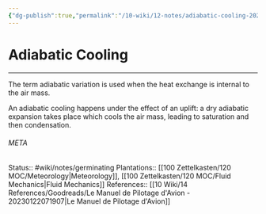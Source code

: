 ```yaml
---
{"dg-publish":true,"permalink":"/10-wiki/12-notes/adiabatic-cooling-20230123112126/","tags":["wiki/meta/random"]}
---
```


# Adiabatic Cooling
---
The term adiabatic variation is used when the heat exchange is internal to the air mass.

An adiabatic cooling happens under the effect of an uplift: a dry adiabatic expansion takes place which cools the air mass, leading to saturation and then condensation.



###### META
Status:: #wiki/notes/germinating 
Plantations:: [[100 Zettelkasten/120 MOC/Meteorology\|Meteorology]], [[100 Zettelkasten/120 MOC/Fluid Mechanics\|Fluid Mechanics]]
References:: [[10 Wiki/14 References/Goodreads/Le Manuel de Pilotage d'Avion - 20230122071907\|Le Manuel de Pilotage d'Avion]]
